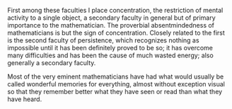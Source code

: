  First among these faculties I place concentration, the restriction of mental activity to a single object, a secondary faculty in general but of primary importance to the mathematician. The proverbial absentmindedness of mathematicians is but the sign of concentration. 
 Closely related to the first is the second faculty of persistence, which recognizes nothing as impossible until it has been definitely proved to be so; it has overcome many difficulties and has been the cause of much wasted energy; also generally a secondary faculty.

 Most of the very eminent mathematicians have had what would usually be called wonderful memories for everything, almost without exception visual so that they remember better what they have seen or read than what they have heard.
